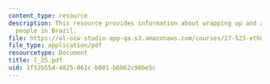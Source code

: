 ```yaml
---
content_type: resource
description: This resource provides information about wrapping up and article on indigenous
  people in Brazil.
file: https://ol-ocw-studio-app-qa.s3.amazonaws.com/courses/17-523-ethnicity-and-race-in-world-politics-fall-2005/1f52b55d4825061cb001b6b62c98be5c_l_25.pdf
file_type: application/pdf
resourcetype: Document
title: l_25.pdf
uid: 1f52b55d-4825-061c-b001-b6b62c98be5c
---
```

